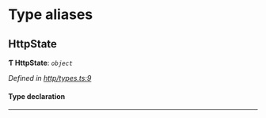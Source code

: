 

# Type aliases

<a id="httpstate"></a>

##  HttpState

**Ƭ HttpState**: *`object`*

*Defined in [http/types.ts:9](https://github.com/polkadot-js/api/blob/aea223f/packages/rpc-provider/src/http/types.ts#L9)*

#### Type declaration

___

